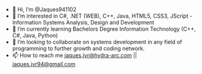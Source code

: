 - 👋 Hi, I’m @Jaques941102
- 👀 I’m interested in C#, .NET (WEB), C++, Java, HTML5, CSS3, JScript - Information Systems Analysis, Design and Development
- 🌱 I’m currently learning Bachelors Degree Information Technology (C++, C#, Java, Python)
- 💞️ I’m looking to collaborate on systems development in any field of programming to further growth and coding network.
- 📫 How to reach me jaques.jvr@hydra-arc.com || jaques.jvr94@gmail.com

<!---
Dutch94/Dutch94 is a ✨ special ✨ repository because its `README.md` (this file) appears on your GitHub profile.
You can click the Preview link to take a look at your changes.
--->
